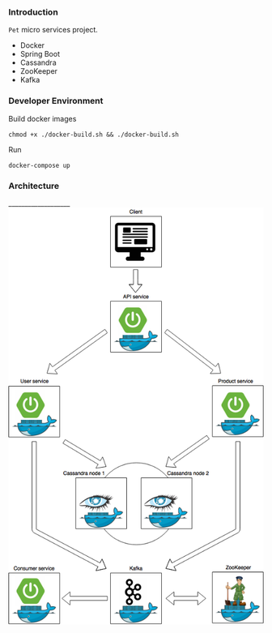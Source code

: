 ### Introduction

`Pet` micro services project.

* Docker
* Spring Boot
* Cassandra
* ZooKeeper
* Kafka

### Developer Environment

Build docker images
```
chmod +x ./docker-build.sh && ./docker-build.sh
```
Run
```
docker-compose up
```

### Architecture

___________________![](readme/diagram.png)


 